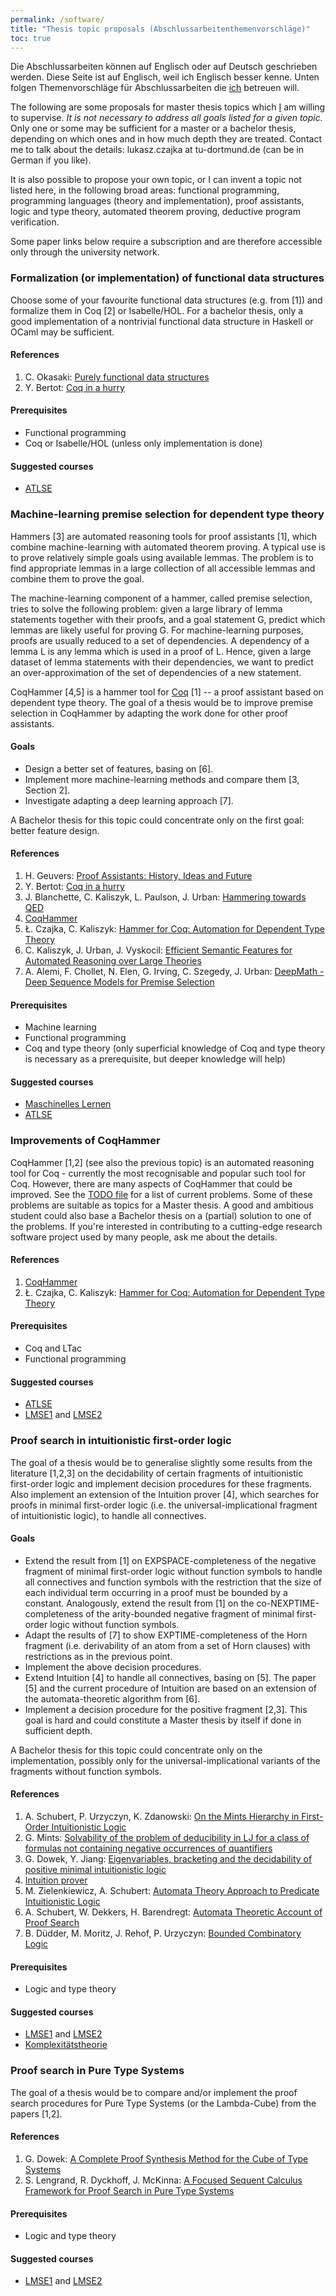 ```yaml
---
permalink: /software/
title: "Thesis topic proposals (Abschlussarbeitenthemenvorschläge)"
toc: true
---
```


Die Abschlussarbeiten können auf Englisch oder auf Deutsch geschrieben
werden. Diese Seite ist auf Englisch, weil ich Englisch besser
kenne. Unten folgen Themenvorschläge für Abschlussarbeiten die
[ich](https://ls14-www.cs.tu-dortmund.de/cms/de/mitarbeiter/wimis/Czajka.html)
betreuen will.

The following are some proposals for master thesis topics which
[I](https://ls14-www.cs.tu-dortmund.de/cms/de/mitarbeiter/wimis/Czajka.html)
am willing to supervise. *It is not necessary to address all goals
listed for a given topic.* Only one or some may be sufficient for a
master or a bachelor thesis, depending on which ones and in how much
depth they are treated. Contact me to talk about the details:
lukasz.czajka at tu-dortmund.de (can be in German if you like).

It is also possible to propose your own topic, or I can invent a topic
not listed here, in the following broad areas: functional programming,
programming languages (theory and implementation), proof assistants,
logic and type theory, automated theorem proving, deductive program
verification.

Some paper links below require a subscription and are therefore
accessible only through the university network.

### Formalization (or implementation) of functional data structures

Choose some of your favourite functional data structures (e.g. from
[1]) and formalize them in Coq [2] or Isabelle/HOL. For a bachelor
thesis, only a good implementation of a nontrivial functional data
structure in Haskell or OCaml may be sufficient.

#### References
1. C. Okasaki: [Purely functional data structures](https://www.cs.cmu.edu/~rwh/theses/okasaki.pdf)
2. Y. Bertot: [Coq in a hurry](https://cel.archives-ouvertes.fr/file/index/docid/459139/filename/coq-hurry.pdf)

#### Prerequisites
* Functional programming
* Coq or Isabelle/HOL (unless only implementation is done)

#### Suggested courses
* [ATLSE](https://ls14-www.cs.tu-dortmund.de/cms/de/Lehre/Lehrveranstaltungen/2020SS/ATLSE/index.html)

### Machine-learning premise selection for dependent type theory

Hammers [3] are automated reasoning tools for proof assistants [1],
which combine machine-learning with automated theorem proving. A
typical use is to prove relatively simple goals using available
lemmas. The problem is to find appropriate lemmas in a large
collection of all accessible lemmas and combine them to prove the
goal.

The machine-learning component of a hammer, called premise selection,
tries to solve the following problem: given a large library of lemma
statements together with their proofs, and a goal statement G, predict
which lemmas are likely useful for proving G. For machine-learning
purposes, proofs are usually reduced to a set of dependencies. A
dependency of a lemma L is any lemma which is used in a proof of
L. Hence, given a large dataset of lemma statements with their
dependencies, we want to predict an over-approximation of the set of
dependencies of a new statement.

CoqHammer [4,5] is a hammer tool for [Coq](http://coq.inria.fr) [1] --
a proof assistant based on dependent type theory. The goal of a thesis
would be to improve premise selection in CoqHammer by adapting the
work done for other proof assistants.

#### Goals
* Design a better set of features, basing on [6].
* Implement more machine-learning methods and compare them [3, Section 2].
* Investigate adapting a deep learning approach [7].

A Bachelor thesis for this topic could concentrate only on the first
goal: better feature design.

#### References
1. H. Geuvers: [Proof Assistants: History, Ideas and Future](https://www.ias.ac.in/article/fulltext/sadh/034/01/0003-0025)
2. Y. Bertot: [Coq in a hurry](https://cel.archives-ouvertes.fr/file/index/docid/459139/filename/coq-hurry.pdf)
3. J. Blanchette, C. Kaliszyk, L. Paulson, J. Urban: [Hammering
towards QED](https://people.mpi-inf.mpg.de/~jblanche/h4qed.pdf)
4. [CoqHammer](https://coqhammer.github.io)
5. Ł. Czajka, C. Kaliszyk: [Hammer for Coq: Automation for Dependent Type Theory](https://link.springer.com/article/10.1007/s10817-018-9458-4)
6. C. Kaliszyk, J. Urban, J. Vyskocil: [Efficient Semantic
   Features for Automated Reasoning over Large Theories](https://www.ijcai.org/Abstract/15/435)
7. A. Alemi, F. Chollet, N. Elen, G. Irving, C. Szegedy, J. Urban:
   [DeepMath - Deep Sequence Models for Premise Selection](https://arxiv.org/abs/1606.04442)

#### Prerequisites
* Machine learning
* Functional programming
* Coq and type theory (only superficial knowledge of Coq and type
  theory is necessary as a prerequisite, but deeper knowledge will
  help)

#### Suggested courses
* [Maschinelles Lernen](http://www.cs.tu-dortmund.de/nps/de/Studium/Ordnungen_Handbuecher_Beschluesse/Modulhandbuecher/Master_Inf/Vertiefungsmodule/Forschungsbereich_Intelligente_Systeme/INF-MSc-506.pdf)
* [ATLSE](https://ls14-www.cs.tu-dortmund.de/cms/de/Lehre/Lehrveranstaltungen/2020SS/ATLSE/index.html)

### Improvements of CoqHammer

CoqHammer [1,2] (see also the previous topic) is an automated
reasoning tool for Coq - currently the most recognisable and popular
such tool for Coq. However, there are many aspects of CoqHammer that
could be improved. See the
[TODO file](https://github.com/lukaszcz/coqhammer/tree/coq8.13/TODO.md)
for a list of current problems. Some of these problems are suitable as
topics for a Master thesis. A good and ambitious student could also
base a Bachelor thesis on a (partial) solution to one of the
problems. If you're interested in contributing to a cutting-edge
research software project used by many people, ask me about the
details.

#### References
1. [CoqHammer](https://coqhammer.github.io)
2. Ł. Czajka, C. Kaliszyk: [Hammer for Coq: Automation for Dependent Type Theory](https://link.springer.com/article/10.1007/s10817-018-9458-4)

#### Prerequisites
* Coq and LTac
* Functional programming

#### Suggested courses
* [ATLSE](https://ls14-www.cs.tu-dortmund.de/cms/de/Lehre/Lehrveranstaltungen/2020SS/ATLSE/index.html)
* [LMSE1](http://www.cs.tu-dortmund.de/nps/de/Studium/Ordnungen_Handbuecher_Beschluesse/Modulhandbuecher/Master_Inf/Vertiefungsmodule/Forschungsbereich_Software_Sicherheit_und_Verifikation/INF-MSc-325.pdf) and [LMSE2](http://www.cs.tu-dortmund.de/nps/de/Studium/Ordnungen_Handbuecher_Beschluesse/Modulhandbuecher/Master_Inf/Vertiefungsmodule/Forschungsbereich_Software_Sicherheit_und_Verifikation/INF-MSc-326.pdf)

### Proof search in intuitionistic first-order logic

The goal of a thesis would be to generalise slightly some results from
the literature [1,2,3] on the decidability of certain fragments of
intuitionistic first-order logic and implement decision procedures for
these fragments. Also implement an extension of the Intuition prover
[4], which searches for proofs in minimal first-order logic (i.e. the
universal-implicational fragment of intuitionistic logic), to handle
all connectives.

#### Goals
* Extend the result from [1] on EXPSPACE-completeness of the negative
  fragment of minimal first-order logic without function symbols to
  handle all connectives and function symbols with the restriction
  that the size of each individual term occurring in a proof must be
  bounded by a constant. Analogously, extend the result from [1] on
  the co-NEXPTIME-completeness of the arity-bounded negative fragment
  of minimal first-order logic without function symbols.
* Adapt the results of [7] to show EXPTIME-completeness of the Horn
  fragment (i.e. derivability of an atom from a set of Horn clauses)
  with restrictions as in the previous point.
* Implement the above decision procedures.
* Extend Intuition [4] to handle all connectives, basing on [5]. The
  paper [5] and the current procedure of Intuition are based on an
  extension of the automata-theoretic algorithm from [6].
* Implement a decision procedure for the positive fragment [2,3]. This
  goal is hard and could constitute a Master thesis by itself if done
  in sufficient depth.

A Bachelor thesis for this topic could concentrate only on the
implementation, possibly only for the universal-implicational
variants of the fragments without function symbols.

#### References
1. A. Schubert, P. Urzyczyn,
    K. Zdanowski: [On the
    Mints Hierarchy in First-Order Intuitionistic Logic](https://lmcs.episciences.org/2623)
2. G. Mints: [Solvability of the problem of deducibility in LJ for a class
        of formulas not containing negative occurrences of
        quantifiers](http://www.mathnet.ru/php/archive.phtml?wshow=paper&jrnid=tm&paperid=2929&option_lang=eng)
3. G. Dowek,
    Y. Jiang: [Eigenvariables,
    bracketing and the decidability of positive minimal intuitionistic
    logic](https://www.sciencedirect.com/science/article/pii/S1571066104807552)
4. [Intuition prover](https://www.mimuw.edu.pl/~alx/intuition/)
5. M. Zielenkiewicz, A. Schubert:
    [Automata Theory Approach to Predicate Intuitionistic Logic](https://arxiv.org/abs/1608.05698)
6. A. Schubert, W. Dekkers, H. Barendregt:
    [Automata Theoretic Account of Proof Search](http://drops.dagstuhl.de/opus/volltexte/2015/5411/)
7. B. Düdder, M. Moritz, J. Rehof, P. Urzyczyn:
    [Bounded Combinatory Logic](http://drops.dagstuhl.de/opus/volltexte/2012/3676/)

#### Prerequisites
* Logic and type theory

#### Suggested courses
* [LMSE1](http://www.cs.tu-dortmund.de/nps/de/Studium/Ordnungen_Handbuecher_Beschluesse/Modulhandbuecher/Master_Inf/Vertiefungsmodule/Forschungsbereich_Software_Sicherheit_und_Verifikation/INF-MSc-325.pdf) and [LMSE2](http://www.cs.tu-dortmund.de/nps/de/Studium/Ordnungen_Handbuecher_Beschluesse/Modulhandbuecher/Master_Inf/Vertiefungsmodule/Forschungsbereich_Software_Sicherheit_und_Verifikation/INF-MSc-326.pdf)
* [Komplexitätstheorie](http://www.cs.tu-dortmund.de/nps/de/Studium/Ordnungen_Handbuecher_Beschluesse/Modulhandbuecher/Master_Inf/Basismodule/Forschungsbereich_Algorithmen_und_Komplexitaet/INF-MSc-242.pdf)

### Proof search in Pure Type Systems

The goal of a thesis would be to compare and/or implement the proof
search procedures for Pure Type Systems (or the Lambda-Cube) from the
papers [1,2].

#### References
1. G. Dowek: [A Complete Proof Synthesis Method for the Cube of Type Systems](https://academic.oup.com/logcom/article/3/3/287/980271)
2. S. Lengrand, R. Dyckhoff, J. McKinna: [A Focused Sequent Calculus Framework for Proof Search in Pure Type Systems](https://arxiv.org/abs/1012.3372)

#### Prerequisites
* Logic and type theory

#### Suggested courses
* [LMSE1](http://www.cs.tu-dortmund.de/nps/de/Studium/Ordnungen_Handbuecher_Beschluesse/Modulhandbuecher/Master_Inf/Vertiefungsmodule/Forschungsbereich_Software_Sicherheit_und_Verifikation/INF-MSc-325.pdf) and [LMSE2](http://www.cs.tu-dortmund.de/nps/de/Studium/Ordnungen_Handbuecher_Beschluesse/Modulhandbuecher/Master_Inf/Vertiefungsmodule/Forschungsbereich_Software_Sicherheit_und_Verifikation/INF-MSc-326.pdf)

